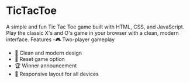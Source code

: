 # TicTacToe
 A simple and fun Tic Tac Toe game built with HTML, CSS, and JavaScript. Play the classic X's and O's game in your browser with a clean, modern interface.
 Features 
 -🎮 Two-player gameplay
 - 🎯 Clean and modern design
 - 🔄 Reset game option
- 🏆 Winner announcement
 - 📱 Responsive layout for all devices
